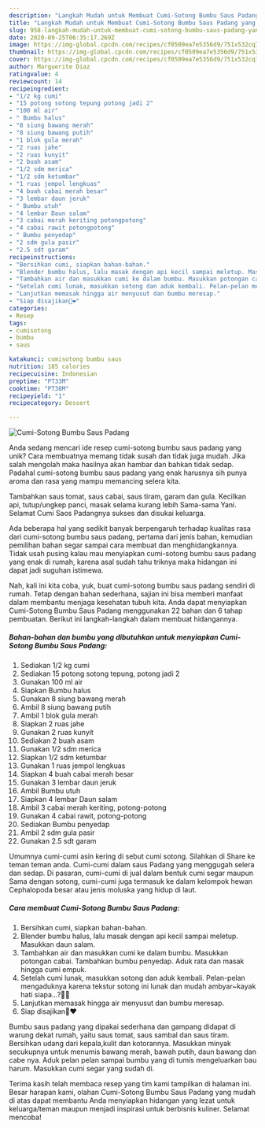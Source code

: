 ```yaml
---
description: "Langkah Mudah untuk Membuat Cumi-Sotong Bumbu Saus Padang yang Bisa Manjain Lidah"
title: "Langkah Mudah untuk Membuat Cumi-Sotong Bumbu Saus Padang yang Bisa Manjain Lidah"
slug: 958-langkah-mudah-untuk-membuat-cumi-sotong-bumbu-saus-padang-yang-bisa-manjain-lidah
date: 2020-09-25T06:35:17.269Z
image: https://img-global.cpcdn.com/recipes/cf0509ea7e5356d9/751x532cq70/cumi-sotong-bumbu-saus-padang-foto-resep-utama.jpg
thumbnail: https://img-global.cpcdn.com/recipes/cf0509ea7e5356d9/751x532cq70/cumi-sotong-bumbu-saus-padang-foto-resep-utama.jpg
cover: https://img-global.cpcdn.com/recipes/cf0509ea7e5356d9/751x532cq70/cumi-sotong-bumbu-saus-padang-foto-resep-utama.jpg
author: Marguerite Diaz
ratingvalue: 4
reviewcount: 14
recipeingredient:
- "1/2 kg cumi"
- "15 potong sotong tepung potong jadi 2"
- "100 ml air"
- " Bumbu halus"
- "8 siung bawang merah"
- "8 siung bawang putih"
- "1 blok gula merah"
- "2 ruas jahe"
- "2 ruas kunyit"
- "2 buah asam"
- "1/2 sdm merica"
- "1/2 sdm ketumbar"
- "1 ruas jempol lengkuas"
- "4 buah cabai merah besar"
- "3 lembar daun jeruk"
- " Bumbu utuh"
- "4 lembar Daun salam"
- "3 cabai merah keriting potongpotong"
- "4 cabai rawit potongpotong"
- " Bumbu penyedap"
- "2 sdm gula pasir"
- "2.5 sdt garam"
recipeinstructions:
- "Bersihkan cumi, siapkan bahan-bahan."
- "Blender bumbu halus, lalu masak dengan api kecil sampai meletup. Masukkan daun salam."
- "Tambahkan air dan masukkan cumi ke dalam bumbu. Masukkan potongan cabai. Tambahkan bumbu penyedap. Aduk rata dan masak hingga cumi empuk."
- "Setelah cumi lunak, masukkan sotong dan aduk kembali. Pelan-pelan mengaduknya karena tekstur sotong ini lunak dan mudah ambyar~kayak hati siapa...?🙋‍♀️"
- "Lanjutkan memasak hingga air menyusut dan bumbu meresap."
- "Siap disajikan🦑❤️"
categories:
- Resep
tags:
- cumisotong
- bumbu
- saus

katakunci: cumisotong bumbu saus 
nutrition: 185 calories
recipecuisine: Indonesian
preptime: "PT33M"
cooktime: "PT38M"
recipeyield: "1"
recipecategory: Dessert

---
```



![Cumi-Sotong Bumbu Saus Padang](https://img-global.cpcdn.com/recipes/cf0509ea7e5356d9/751x532cq70/cumi-sotong-bumbu-saus-padang-foto-resep-utama.jpg)

Anda sedang mencari ide resep cumi-sotong bumbu saus padang yang unik? Cara membuatnya memang tidak susah dan tidak juga mudah. Jika salah mengolah maka hasilnya akan hambar dan bahkan tidak sedap. Padahal cumi-sotong bumbu saus padang yang enak harusnya sih punya aroma dan rasa yang mampu memancing selera kita.

Tambahkan saus tomat, saus cabai, saus tiram, garam dan gula. Kecilkan api, tutup/ungkep panci, masak selama kurang lebih Sama-sama Yani. Selamat Cumi Saos Padangnya sukses dan disukai keluarga.

Ada beberapa hal yang sedikit banyak berpengaruh terhadap kualitas rasa dari cumi-sotong bumbu saus padang, pertama dari jenis bahan, kemudian pemilihan bahan segar sampai cara membuat dan menghidangkannya. Tidak usah pusing kalau mau menyiapkan cumi-sotong bumbu saus padang yang enak di rumah, karena asal sudah tahu triknya maka hidangan ini dapat jadi suguhan istimewa.


Nah, kali ini kita coba, yuk, buat cumi-sotong bumbu saus padang sendiri di rumah. Tetap dengan bahan sederhana, sajian ini bisa memberi manfaat dalam membantu menjaga kesehatan tubuh kita. Anda dapat menyiapkan Cumi-Sotong Bumbu Saus Padang menggunakan 22 bahan dan 6 tahap pembuatan. Berikut ini langkah-langkah dalam membuat hidangannya.

<!--inarticleads1-->

##### Bahan-bahan dan bumbu yang dibutuhkan untuk menyiapkan Cumi-Sotong Bumbu Saus Padang:

1. Sediakan 1/2 kg cumi
1. Sediakan 15 potong sotong tepung, potong jadi 2
1. Gunakan 100 ml air
1. Siapkan  Bumbu halus
1. Gunakan 8 siung bawang merah
1. Ambil 8 siung bawang putih
1. Ambil 1 blok gula merah
1. Siapkan 2 ruas jahe
1. Gunakan 2 ruas kunyit
1. Sediakan 2 buah asam
1. Gunakan 1/2 sdm merica
1. Siapkan 1/2 sdm ketumbar
1. Gunakan 1 ruas jempol lengkuas
1. Siapkan 4 buah cabai merah besar
1. Gunakan 3 lembar daun jeruk
1. Ambil  Bumbu utuh
1. Siapkan 4 lembar Daun salam
1. Ambil 3 cabai merah keriting, potong-potong
1. Gunakan 4 cabai rawit, potong-potong
1. Sediakan  Bumbu penyedap
1. Ambil 2 sdm gula pasir
1. Gunakan 2.5 sdt garam


Umumnya cumi-cumi asin kering di sebut cumi sotong. Silahkan di Share ke teman teman anda. Cumi-cumi dalam saus Padang yang menggugah selera dan sedap. Di pasaran, cumi-cumi di jual dalam bentuk cumi segar maupun Sama dengan sotong, cumi-cumi juga termasuk ke dalam kelompok hewan Cephalopoda besar atau jenis moluska yang hidup di laut. 

<!--inarticleads2-->

##### Cara membuat Cumi-Sotong Bumbu Saus Padang:

1. Bersihkan cumi, siapkan bahan-bahan.
1. Blender bumbu halus, lalu masak dengan api kecil sampai meletup. Masukkan daun salam.
1. Tambahkan air dan masukkan cumi ke dalam bumbu. Masukkan potongan cabai. Tambahkan bumbu penyedap. Aduk rata dan masak hingga cumi empuk.
1. Setelah cumi lunak, masukkan sotong dan aduk kembali. Pelan-pelan mengaduknya karena tekstur sotong ini lunak dan mudah ambyar~kayak hati siapa...?🙋‍♀️
1. Lanjutkan memasak hingga air menyusut dan bumbu meresap.
1. Siap disajikan🦑❤️


Bumbu saus padang yang dipakai sederhana dan gampang didapat di warung dekat rumah, yaitu saus tomat, saus sambal dan saus tiram. Bersihkan udang dari kepala,kulit dan kotorannya. Masukkan minyak secukupnya untuk menumis bawang merah, bawah putih, daun bawang dan cabe nya. Aduk pelan pelan sampai bumbu yang di tumis mengeluarkan bau harum. Masukkan cumi segar yang sudah di. 

Terima kasih telah membaca resep yang tim kami tampilkan di halaman ini. Besar harapan kami, olahan Cumi-Sotong Bumbu Saus Padang yang mudah di atas dapat membantu Anda menyiapkan hidangan yang lezat untuk keluarga/teman maupun menjadi inspirasi untuk berbisnis kuliner. Selamat mencoba!
